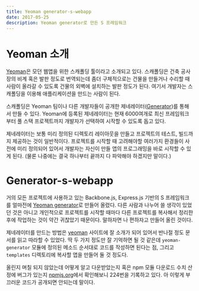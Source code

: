 ```yaml
---
title: Yeoman generator-s-webapp
date: 2017-05-25
description: Yeoman generator로 만든 S 프레임워크
---
```


# Yeoman 소개

[Yeoman][yeoman]은 모던 웹앱을 위한 스캐폴딩 툴이라고 소개되고 있다. 스캐폴딩은 건축 공사장의 비계 혹은 발판 정도로 번역되는데 좀더 구체적으로는 건물을 만들거나 수리할 때 사람이 올라갈 수 있도록 건물의 외벽에 설치하는 발판 정도가 된다. 여기서 개발자는 스캐폴딩을 이용해 애플리케이션을 만드는 사람이 된다.

스캐폴딩은 Yeoman 팀이나 다른 개발자들이 공개한 제네레이터([Generator][generator])를 통해서 만들 수 있다. Yeoman에 등록된 제네레이터는 현재 6000여개로 최신 프레임워크 부터 풀 스택 프로젝트까지 개발자가 선택하여 시작할 수 있도록 돕고 있다. 

제네레이터는 보통 미리 정의된 디렉토리 레이아웃을 만들고 프로젝트의 테스트, 빌드까지 제공하는 것이 일반적이다. 프로젝트를 시작할 때 고려해야할 여러가지 환경들이 사전에 미리 정의되어 있어서 개발자는 자신이 만들 앱의 프로그래밍을 바로 시작할 수 있게 된다. (물론 나중에는 결국 하나부터 끝까지 다 파악해야 하겠지만 말이다.)

# Generator-s-webapp

거의 모든 프로젝트에 사용하고 있는 Backbone.js, Express.js 기반의 S 프레임워크를 얼마전에 [Yeoman generator][s]로 만들어 올렸다. 다른 사람과 나누어 쓸 생각이 있었던 것은 아니고 개인적으로 프로젝트를 시작할 때마다 다른 프로젝트를 복사해서 정리한 후에 작업하는 것이 약간 귀찮았기 때문이다. 말하자면 나 편하자고 만들어 올린 것이다.

제네레이터를 만드는 방법은 [yeoman][yeoman] 사이트에 잘 소개가 되어 있어서 반나절 정도 문서를 읽고 따라할 수 있었다. 딱 두 가지 정도만 잘 기억하면 될 것 같은데 ```yeoman-generator``` 모듈에 정의된 메소드 순서대로 코드를 작성하면 된다는 점, 그리고 ```templates``` 디렉토리에 복사할 앱을 만들어 둘 것 정도다.

올린지 며칠 되지 않았는데 어떻게 알고 다운받았는지 혹은 npm 모듈 다운로드 수치 산정에 버그가 있는지 [npmjs.org][npm]에서 확인해보니 224번을 기록하고 있다. 아 이렇게 부끄러운 코드가 공개되면 안되는데 말이다.


[yeoman]: http://yeoman.io/
[generator]: http://yeoman.io/generators/
[s]: https://github.com/afrobambacar/generator-s-webapp
[npm]: https://www.npmjs.com/package/generator-s-webapp